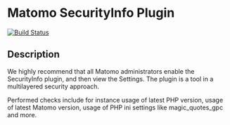 # Matomo SecurityInfo Plugin

[![Build Status](https://github.com/matomo-org/plugin-SecurityInfo/actions/workflows/matomo-tests.yml/badge.svg?branch=4.x-dev)](https://github.com/matomo-org/plugin-SecurityInfo/actions/workflows/matomo-tests.yml)

## Description

We highly recommend that all Matomo administrators enable the SecurityInfo plugin, and then view the Settings. The plugin is a tool in a multilayered security approach.

Performed checks include for instance usage of latest PHP version, usage of latest Matomo version, usage of PHP ini settings like magic_quotes_gpc and more. 
